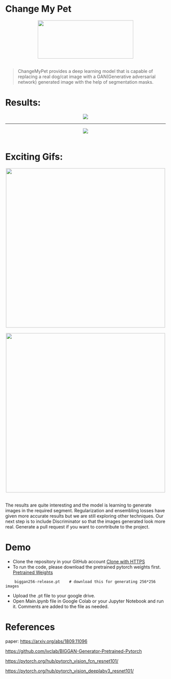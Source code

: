 # Change My Pet
<div align="center">
    <a>
        <img src="https://github.com/harpreetsodhi/ChangeMyPet_Deep_Learning_Model/blob/master/assets/logo1.png?raw=true0" width="300" height="120">
    </a>
</div>
<br />

> ChangeMyPet provides a deep learning model that is capable of replacing a real dog/cat image with a GAN(Generative adversarial network) generated image with the help of segmentation masks.

# Results:
<div align="center">
    <a>
        <img src="https://github.com/harpreetsodhi/ChangeMyPet_Deep_Learning_Model/blob/master/assets/example2.png?raw=true" />
    </a>
</div>
<hr />
<div align="center">
    <a>
        <img src="https://github.com/harpreetsodhi/ChangeMyPet_Deep_Learning_Model/blob/master/assets/example1.png?raw=true">
    </a>
</div>
<br />


# Exciting Gifs:
<div align="center">
    <a>
        <img src="https://raw.githubusercontent.com/harpreetsodhi/ChangeMyPet_Deep_Learning_Model/master/assets/gif2.gif" width="500" height="500"/>
    </a>
</div>
<br />
<div align="center">
    <a>
        <img src="https://raw.githubusercontent.com/harpreetsodhi/ChangeMyPet_Deep_Learning_Model/master/assets/gif1.gif" width="500" height="500"/>
    </a>
</div>

<br />

The results are quite interesting and the model is learning to generate images in the required segment. Regularization and ensembling losses have given more accurate results but we are still exploring other techniques. Our next step is to include Discriminator so that the images generated look more real. Generate a pull request if you want to conrtribute to the project.

# Demo

- Clone the repository in your GitHub account [Clone with HTTPS](https://github.com/harpreetsodhi/ChangeMyPet_Deep_Learning_Model.git)
- To run the code, please download the pretrained pytorch weights first. [Pretrained Weights](https://github.com/ivclab/BigGAN-Generator-Pretrained-Pytorch/releases/tag/v0.0.0)
```shell
    biggan256-release.pt    # download this for generating 256*256 images
```
- Upload the .pt file to your google drive.
- Open Main.ipynb file in Google Colab or your Jupyter Notebook and run it. Comments are added to the file as needed.

# References 
paper: https://arxiv.org/abs/1809.11096

https://github.com/ivclab/BIGGAN-Generator-Pretrained-Pytorch

https://pytorch.org/hub/pytorch_vision_fcn_resnet101/

https://pytorch.org/hub/pytorch_vision_deeplabv3_resnet101/
